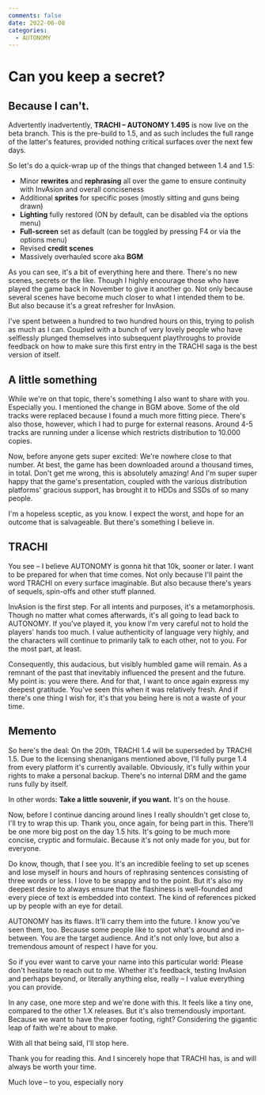 ```yaml
---
comments: false
date: 2022-06-08
categories:
  - AUTONOMY
---
```


# Can you keep a secret?

## Because I can't.
Advertently inadvertently, **TRACHI – AUTONOMY 1.495** is now live on the beta branch.
This is the pre-build to 1.5, and as such includes the full range of the latter's features, provided nothing critical surfaces over the next few days.

So let's do a quick-wrap up of the things that changed between 1.4 and 1.5:
- Minor **rewrites** and **rephrasing** all over the game to ensure continuity with InvAsion and overall conciseness
- Additional **sprites** for specific poses (mostly sitting and guns being drawn)
- **Lighting** fully restored (ON by default, can be disabled via the options menu)
- **Full-screen** set as default (can be toggled by pressing F4 or via the options menu)
- Revised **credit scenes**
- Massively overhauled score aka **BGM**

As you can see, it's a bit of everything here and there. There's no new scenes, secrets or the like. Though I highly encourage those who have played the game back in November to give it another go. Not only because several scenes have become much closer to what I intended them to be. But also because it's a great refresher for InvAsion.

I've spent between a hundred to two hundred hours on this, trying to polish as much as I can. Coupled with a bunch of very lovely people who have selflessly plunged themselves into subsequent playthroughs to provide feedback on how to make sure this first entry in the TRACHI saga is the best version of itself.

## A little something
While we're on that topic, there's something I also want to share with you. Especially you. I mentioned the change in BGM above. Some of the old tracks were replaced because I found a much more fitting piece. There's also those, however, which I had to purge for external reasons. Around 4-5 tracks are running under a license which restricts distribution to 10.000 copies.

Now, before anyone gets super excited: We're nowhere close to that number. At best, the game has been downloaded around a thousand times, in total. Don't get me wrong, this is absolutely amazing! And I'm super super happy that the game's presentation, coupled with the various distribution platforms' gracious support, has brought it to HDDs and SSDs of so many people.

I'm a hopeless sceptic, as you know. I expect the worst, and hope for an outcome that is salvageable. But there's something I believe in. 

## TRACHI
You see – I believe AUTONOMY is gonna hit that 10k, sooner or later. I want to be prepared for when that time comes. Not only because I'll paint the word TRACHI on every surface imaginable. But also because there's years of sequels, spin-offs and other stuff planned. 

InvAsion is the first step. For all intents and purposes, it's a metamorphosis. Though no matter what comes afterwards, it's all going to lead back to AUTONOMY. If you've played it, you know I'm very careful not to hold the players' hands too much. I value authenticity of language very highly, and the characters will continue to primarily talk to each other, not to you. For the most part, at least.

Consequently, this audacious, but visibly humbled game will remain. As a remnant of the past that inevitably influenced the present and the future. My point is: you were there. And for that, I want to once again express my deepest gratitude. You've seen this when it was relatively fresh. And if there's one thing I wish for, it's that you being here is not a waste of your time. 

## Memento
So here's the deal: On the 20th, TRACHI 1.4 will be superseded by TRACHI 1.5. Due to the licensing shenanigans mentioned above, I'll fully purge 1.4 from every platform it's currently available. Obviously, it's fully within your rights to make a personal backup. There's no internal DRM and the game runs fully by itself. 

In other words: **Take a little souvenir, if you want.**
It's on the house.

Now, before I continue dancing around lines I really shouldn't get close to, I'll try to wrap this up. Thank you, once again, for being part in this. There'll be one more big post on the day 1.5 hits. It's going to be much more concise, cryptic and formulaic. Because it's not only made for you, but for everyone.

Do know, though, that I see you. 
It's an incredible feeling to set up scenes and lose myself in hours and hours of rephrasing sentences consisting of three words or less. I love to be snappy and to the point. But it's also my deepest desire to always ensure that the flashiness is well-founded and every piece of text is embedded into context. The kind of references picked up by people with an eye for detail.

AUTONOMY has its flaws. It'll carry them into the future. I know you've seen them, too.
Because some people like to spot what's around and in-between. You are the target audience. And it's not only love, but also a tremendous amount of respect I have for you.

So if you ever want to carve your name into this particular world: Please don't hesitate to reach out to me. Whether it's feedback, testing InvAsion and perhaps beyond, or literally anything else, really – I value everything you can provide.

In any case, one more step and we're done with this. It feels like a tiny one, compared to the other 1.X releases. But it's also tremendously important. Because we want to have the proper footing, right? 
Considering the gigantic leap of faith we're about to make.

With all that being said, I'll stop here.

Thank you for reading this.
And I sincerely hope that TRACHI has, is and will always be worth your time.

Much love – to you, especially
nory
